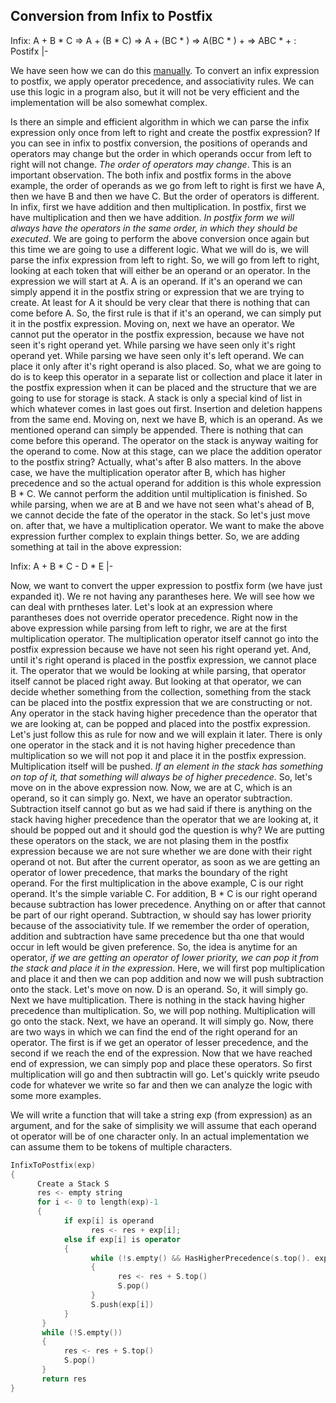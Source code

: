 ## Conversion from Infix to Postfix

Infix: A + B * C ⇒ A + (B * C) ⇒ A + (BC * ) ⇒ A(BC * ) + ⇒ ABC * + : Postifx
|-

We have seen how we can do this [manually](https://github.com/andy489/Data_Structures_and_Algorithms_CPP/blob/master/Stack/Evaluation%20of%20Prefix%20and%20Postfix%20expressions.md). To convert an infix expression to postfix, we apply operator precedence, and associativity rules. We can use this logic in a program also, but it will not be very efficient and the implementation will be also somewhat complex.

Is there an simple and efficient algorithm in which we can parse the infix expression only once from left to right and create the postfix expression? If you can see in infix to postfix conversion, the positions of operands and operators may change but the order in which operands occur from left to right will not change. *The order of operators may change*. This is an important observation. The both infix and postfix forms in the above example, the order of operands as we go from left to right is first we have A, then we have B and then we have C. But the order of operators is different. In infix, first we have addition and then multiplication. In postfix, first we have multiplication and then we have addition. *In postfix form we will always have the operators in the same order, in which they should be executed*. We are going to perform the above conversion once again but this time we are going to use a different logic. What we will do is, we will parse the infix expression from left to right. So, we will go from left to right, looking at each token that will either be an operand or an operator. In the expression we will start at A. A is an operand. If it's an operand we can simply append it in the postfix string or expression that we are trying to create. At least for A it should be very clear that there is nothing that can come before A. So, the first rule is that if it's an operand, we can simply put it in the postfix expression. Moving on, next we have an operator. We cannot put the operator in the postfix expression, because we have not seen it's right operand yet. While parsing we have seen only it's right operand yet. While parsing we have seen only it's left operand. We can place it only after it's right operand is also placed. So, what we are going to do is to keep this operator in a separate list or collection and place it later in the postfix expression when it can be placed and the structure that we are going to use for storage is stack. A stack is only a special kind of list in which whatever comes in last goes out first. Insertion and deletion happens from the same end. Moving on, next we have B, which is an operand. As we mentioned operand can simply be appended. There is nothing that can come before this operand. The operator on the stack is anyway waiting for the operand to come. Now at this stage, can we place the addition operator to the postfix string? Actually, what's after B also matters. In the above case, we have the multiplication operator after B, which has higher precedence and so the actual operand for addition is this whole expression B * C. We cannot perform the addition until multiplication is finished. So while parsing, when we are at B and we have not seen what's ahead of B, we cannot decide the fate of the operator in the stack. So let's just move on. after that, we have a multiplication operator. We want to make the above expression further complex to explain things better. So, we are adding something at tail in the above expression:

Infix: A + B * C - D * E
|-

Now, we want to convert the upper expression to postfix form (we have just expanded it). We re not having any parantheses here. We will see how we can deal with prntheses later. Let's look at an expression where parantheses does not override operator precedence. Right now in the above expression while parsing from left to righr, we are at the first multiplication operator. The multiplication operator itself cannot go into the postfix expression because we have not seen his right operand yet. And, until it's right operand is placed in the postfix expression, we cannot place it. The operator that we would be looking at while parsing, that operator itself cannot be placed right away. But looking at that operator, we can decide whether something from the collection, something from the stack can be placed into the postfix expression that we are constructing or not. Any operator in the stack having higher precedence than the operator that we are looking at, can be popped and placed into the postfix expression. Let's just follow this as rule for now and we will explain it later. There is only one operator in the stack and it is not having higher precedence than multiplication so we will not pop it and place it in the postfix expression. Multiplication itself will be pushed. *If an element in the stack has something on top of it, that something will always be of higher precedence*. So, let's move on in the above expression now. Now, we are at C, which is an operand, so it can simply go. Next, we have an operator subtraction. Subtraction itself cannot go but as we had said if there is anything on the stack having higher precedence than the operator that we are looking at, it should be popped out and it should god the question is why? We are putting these operators on the stack, we are not plasing them in the postfix expression because we are not sure whether we are done with their right operand ot not. But after the current operator, as soon as we are getting an operator of lower precedence, that marks the boundary of the right operand. For the first multiplication in the above example, C is our right operand. It's the simple variable C. For addition, B * C is our right operand because subtraction has lower precedence. Anything on or after that cannot be part of our right operand. Subtraction, w should say has lower priority because of the associativity tule. If we remember the order of operation, addition and subtraction have same precedence but tha one that would occur in left would be given preference. So, the idea is anytime for an operator, *if we are getting an operator of lower priority, we can pop it from the stack and place it in the expression*. Here, we will first pop multiplication and place it and then we can pop addition and now we will push subtraction onto the stack. Let's move on now. D is an operand. So, it will simply go. Next we have multiplication. There is nothing in the stack having higher precedence than multiplication. So, we will pop nothing. Multiplication will go onto the stack. Next, we have an operand. It will simply go. Now, there are two ways in which we can find the end of the right operand for an operator. The first is if we get an operator of lesser precedence, and the second if we reach the end of the expression. Now that we have reached end of expression, we can simply pop and place these operators. So first multiplication will go and then subtractin will go. Let's quickly write pseudo code for whatever we write so far and then we can analyze the logic with some more examples.

We will write a function that will take a string exp (from expression) as an argument, and for the sake of simplisity we will assume that each operand ot operator will be of one character only. In an actual implementation we can assume them to be tokens of multiple characters.

```cpp
InfixToPostfix(exp)
{
      Create a Stack S
      res <- empty string
      for i <- 0 to length(exp)-1
      {
            if exp[i] is operand
                  res <- res + exp[i];
            else if exp[i] is operator
            {
                  while (!s.empty() && HasHigherPrecedence(s.top(). exp[i]))
                  {
                        res <- res + S.top()
                        S.pop()
                  }
                  S.push(exp[i])
            }      
       }
       while (!S.empty())
       {
            res <- res + S.top()
            S.pop()
       }
       return res
}
```
